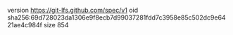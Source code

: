 version https://git-lfs.github.com/spec/v1
oid sha256:69d728023da1306e9f8ecb7d99037281fdd7c3958e85c502dc9e6421ae4c984f
size 854

